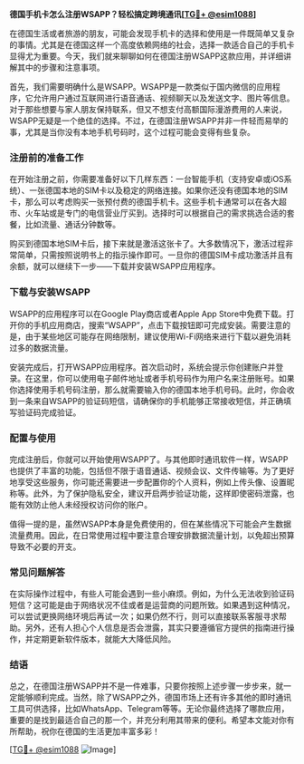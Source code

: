 **德国手机卡怎么注册WSAPP？轻松搞定跨境通讯[[TG💪+ @esim1088](https://t.me/s/esim1088)]**

在德国生活或者旅游的朋友，可能会发现手机卡的选择和使用是一件既简单又复杂的事情。尤其是在德国这样一个高度依赖网络的社会，选择一款适合自己的手机卡显得尤为重要。今天，我们就来聊聊如何在德国注册WSAPP这款应用，并详细讲解其中的步骤和注意事项。

首先，我们需要明确什么是WSAPP。WSAPP是一款类似于国内微信的应用程序，它允许用户通过互联网进行语音通话、视频聊天以及发送文字、图片等信息。对于那些想要与家人朋友保持联系，但又不想支付高额国际漫游费用的人来说，WSAPP无疑是一个绝佳的选择。不过，在德国注册WSAPP并非一件轻而易举的事，尤其是当你没有本地手机号码时，这个过程可能会变得有些复杂。

### 注册前的准备工作

在开始注册之前，你需要准备好以下几样东西：一台智能手机（支持安卓或iOS系统）、一张德国本地的SIM卡以及稳定的网络连接。如果你还没有德国本地的SIM卡，那么可以考虑购买一张预付费的德国手机卡。这些手机卡通常可以在各大超市、火车站或是专门的电信营业厅买到。选择时可以根据自己的需求挑选合适的套餐，比如流量、通话分钟数等。

购买到德国本地SIM卡后，接下来就是激活这张卡了。大多数情况下，激活过程非常简单，只需按照说明书上的指示操作即可。一旦你的德国SIM卡成功激活并且有余额，就可以继续下一步——下载并安装WSAPP应用程序。

### 下载与安装WSAPP

WSAPP的应用程序可以在Google Play商店或者Apple App Store中免费下载。打开你的手机应用商店，搜索“WSAPP”，点击下载按钮即可完成安装。需要注意的是，由于某些地区可能存在网络限制，建议使用Wi-Fi网络来进行下载以避免消耗过多的数据流量。

安装完成后，打开WSAPP应用程序。首次启动时，系统会提示你创建账户并登录。在这里，你可以使用电子邮件地址或者手机号码作为用户名来注册账号。如果你选择使用手机号码注册，那么就需要输入你的德国本地手机号码。此时，你会收到一条来自WSAPP的验证码短信，请确保你的手机能够正常接收短信，并正确填写验证码完成验证。

### 配置与使用

完成注册后，你就可以开始使用WSAPP了。与其他即时通讯软件一样，WSAPP也提供了丰富的功能，包括但不限于语音通话、视频会议、文件传输等。为了更好地享受这些服务，你可能还需要进一步配置你的个人资料，例如上传头像、设置昵称等。此外，为了保护隐私安全，建议开启两步验证功能，这样即使密码泄露，也能有效防止他人未经授权访问你的账户。

值得一提的是，虽然WSAPP本身是免费使用的，但在某些情况下可能会产生数据流量费用。因此，在日常使用过程中要注意合理安排数据流量计划，以免超出预算导致不必要的开支。

### 常见问题解答

在实际操作过程中，有些人可能会遇到一些小麻烦。例如，为什么无法收到验证码短信？这可能是由于网络状况不佳或者是运营商的问题所致。如果遇到这种情况，可以尝试更换网络环境后再试一次；如果仍然不行，则可以直接联系客服寻求帮助。另外，还有人担心个人信息是否会泄露，其实只要遵循官方提供的指南进行操作，并定期更新软件版本，就能大大降低风险。

### 结语

总之，在德国注册WSAPP并不是一件难事，只要你按照上述步骤一步步来，就一定能够顺利完成。当然，除了WSAPP之外，德国市场上还有许多其他的即时通讯工具可供选择，比如WhatsApp、Telegram等等。无论你最终选择了哪款应用，重要的是找到最适合自己的那一个，并充分利用其带来的便利。希望本文能对你有所帮助，祝你在德国的生活更加丰富多彩！

[[TG💪+ @esim1088](https://t.me/s/esim1088) ![Image](https://i.postimg.cc/4NQfJmqS/Snipaste-2025-05-13-00-14-12.png)]